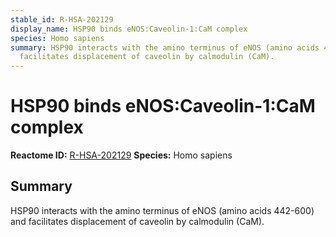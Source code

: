 ```yaml
---
stable_id: R-HSA-202129
display_name: HSP90 binds eNOS:Caveolin-1:CaM complex
species: Homo sapiens
summary: HSP90 interacts with the amino terminus of eNOS (amino acids 442-600) and
  facilitates displacement of caveolin by calmodulin (CaM).
---
```


# HSP90 binds eNOS:Caveolin-1:CaM complex
**Reactome ID:** [R-HSA-202129](https://reactome.org/content/detail/R-HSA-202129)
**Species:** Homo sapiens

## Summary

HSP90 interacts with the amino terminus of eNOS (amino acids 442-600) and facilitates displacement of caveolin by calmodulin (CaM).
